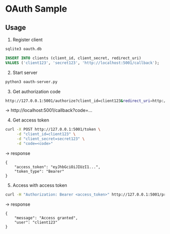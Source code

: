 # OAuth Sample
## Usage
1. Register client
```sh
sqlite3 oauth.db
```
```sql
INSERT INTO clients (client_id, client_secret, redirect_uri)
VALUES ('client123', 'secret123', 'http://localhost:5001/callback');
```

2. Start server
```sh
python3 oauth-server.py
```

3. Get authorization code
```sh
http://127.0.0.1:5001/authorize?client_id=client123&redirect_uri=http://localhost:5001/callback
```
-> http://localhost:5001/callback?code=...

4. Get access token
```sh
curl -X POST http://127.0.0.1:5001/token \
     -d "client_id=client123" \
     -d "client_secret=secret123" \
     -d "code=<code>"
```
-> response
```
{
    "access_token": "eyJhbGciOiJIUzI1...",
    "token_type": "Bearer"
}
```
5. Access with access token
```sh
curl -H "Authorization: Bearer <access_token>" http://127.0.0.1:5001/protected
```
-> response
```
{
    "message": "Access granted",
    "user": "client123"
}
```

